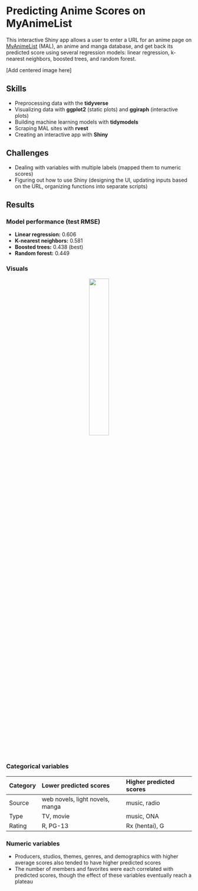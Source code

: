 # Predicting Anime Scores on MyAnimeList

This interactive Shiny app allows a user to enter a URL for an anime page on [MyAnimeList](https://myanimelist.net/) (MAL), an anime and manga database, and get back its predicted score using several regression models: linear regression, k-nearest neighbors, boosted trees, and random forest.

[Add centered image here]

## Skills

- Preprocessing data with the **tidyverse**
- Visualizing data with **ggplot2** (static plots) and **ggiraph** (interactive plots)
- Building machine learning models with **tidymodels**
- Scraping MAL sites with **rvest**
- Creating an interactive app with **Shiny**

## Challenges

- Dealing with variables with multiple labels (mapped them to numeric scores)
- Figuring out how to use Shiny (designing the UI, updating inputs based on the URL, organizing functions into separate scripts)

## Results

### Model performance (test RMSE)

- **Linear regression:** 0.606
- **K-nearest neighbors:** 0.581
- **Boosted trees:** 0.438 (best)
- **Random forest:** 0.449

### Visuals

<p align="center" width="100%">
    <img width="33%" src="images/score_vs_numeric"> 
</p>

### Categorical variables

Category | Lower predicted scores | Higher predicted scores
:--|:--|:--
Source | web novels, light novels, manga | music, radio
Type | TV, movie | music, ONA
Rating | R, PG-13 | Rx (hentai), G

### Numeric variables

- Producers, studios, themes, genres, and demographics with higher average scores also tended to have higher predicted scores
- The number of members and favorites were each correlated with predicted scores, though the effect of these variables eventually reach a plateau

